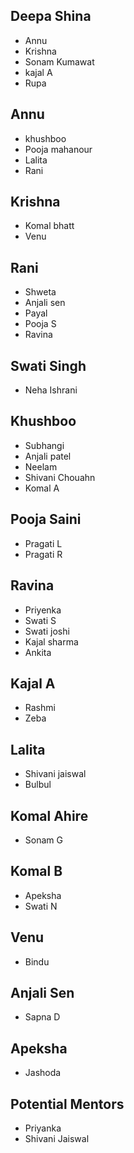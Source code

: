 ## Deepa Shina
- Annu 
- Krishna
- Sonam Kumawat
- kajal A
- Rupa

## Annu
- khushboo
- Pooja mahanour
- Lalita
- Rani


## Krishna
- Komal bhatt
- Venu

## Rani
- Shweta
- Anjali sen
- Payal
- Pooja S
- Ravina

## Swati Singh
- Neha Ishrani

## Khushboo
- Subhangi
- Anjali patel
- Neelam 
- Shivani Chouahn
- Komal A

## Pooja Saini
- Pragati L
- Pragati R

## Ravina
- Priyenka
- Swati S
- Swati joshi
- Kajal sharma
- Ankita

## Kajal A
- Rashmi
- Zeba

## Lalita
- Shivani jaiswal
- Bulbul
 
## Komal Ahire
- Sonam G

## Komal B
- Apeksha
- Swati N

## Venu
- Bindu

## Anjali Sen
- Sapna D

## Apeksha
- Jashoda

## Potential Mentors
- Priyanka
- Shivani Jaiswal
